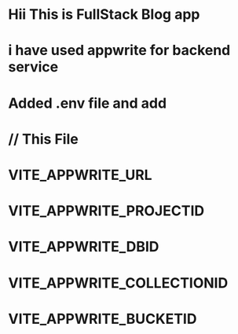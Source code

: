 # Hii This is FullStack Blog app 
# i have used appwrite for backend service
# Added .env file and add
# // This File
# VITE_APPWRITE_URL
# VITE_APPWRITE_PROJECTID
# VITE_APPWRITE_DBID
# VITE_APPWRITE_COLLECTIONID
# VITE_APPWRITE_BUCKETID